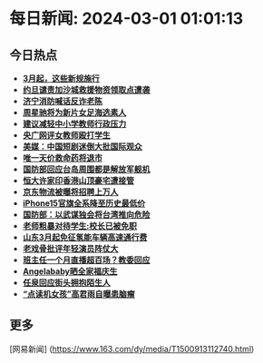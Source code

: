 
# 每日新闻: 2024-03-01 01:01:13
## 今日热点

- **[3月起，这些新规施行](https://www.163.com/search?keyword=3%E6%9C%88%E8%B5%B7%EF%BC%8C%E8%BF%99%E4%BA%9B%E6%96%B0%E8%A7%84%E6%96%BD%E8%A1%8C)**
- **[约旦谴责加沙城救援物资领取点遭袭](https://www.163.com/search?keyword=%E7%BA%A6%E6%97%A6%E8%B0%B4%E8%B4%A3%E5%8A%A0%E6%B2%99%E5%9F%8E%E6%95%91%E6%8F%B4%E7%89%A9%E8%B5%84%E9%A2%86%E5%8F%96%E7%82%B9%E9%81%AD%E8%A2%AD)**
- **[济宁消防喊话反诈老陈](https://www.163.com/search?keyword=%E6%B5%8E%E5%AE%81%E6%B6%88%E9%98%B2%E5%96%8A%E8%AF%9D%E5%8F%8D%E8%AF%88%E8%80%81%E9%99%88)**
- **[周星驰将为新片女足海选素人](https://www.163.com/search?keyword=%E5%91%A8%E6%98%9F%E9%A9%B0%E5%B0%86%E4%B8%BA%E6%96%B0%E7%89%87%E5%A5%B3%E8%B6%B3%E6%B5%B7%E9%80%89%E7%B4%A0%E4%BA%BA)**
- **[建议减轻中小学教师行政压力](https://www.163.com/search?keyword=%E5%BB%BA%E8%AE%AE%E5%87%8F%E8%BD%BB%E4%B8%AD%E5%B0%8F%E5%AD%A6%E6%95%99%E5%B8%88%E8%A1%8C%E6%94%BF%E5%8E%8B%E5%8A%9B)**
- **[央广网评女教师殴打学生](https://www.163.com/search?keyword=%E5%A4%AE%E5%B9%BF%E7%BD%91%E8%AF%84%E5%A5%B3%E6%95%99%E5%B8%88%E6%AE%B4%E6%89%93%E5%AD%A6%E7%94%9F)**
- **[美媒：中国短剧迷倒大批国际观众](https://www.163.com/search?keyword=%E7%BE%8E%E5%AA%92%EF%BC%9A%E4%B8%AD%E5%9B%BD%E7%9F%AD%E5%89%A7%E8%BF%B7%E5%80%92%E5%A4%A7%E6%89%B9%E5%9B%BD%E9%99%85%E8%A7%82%E4%BC%97)**
- **[唯一天价救命药将退市](https://www.163.com/search?keyword=%E5%94%AF%E4%B8%80%E5%A4%A9%E4%BB%B7%E6%95%91%E5%91%BD%E8%8D%AF%E5%B0%86%E9%80%80%E5%B8%82)**
- **[国防部回应台岛周围都是解放军舰机](https://www.163.com/search?keyword=%E5%9B%BD%E9%98%B2%E9%83%A8%E5%9B%9E%E5%BA%94%E5%8F%B0%E5%B2%9B%E5%91%A8%E5%9B%B4%E9%83%BD%E6%98%AF%E8%A7%A3%E6%94%BE%E5%86%9B%E8%88%B0%E6%9C%BA)**
- **[恒大许家印香港山顶豪宅遭接管](https://www.163.com/search?keyword=%E6%81%92%E5%A4%A7%E8%AE%B8%E5%AE%B6%E5%8D%B0%E9%A6%99%E6%B8%AF%E5%B1%B1%E9%A1%B6%E8%B1%AA%E5%AE%85%E9%81%AD%E6%8E%A5%E7%AE%A1)**
- **[京东物流被曝将招聘上万人](https://www.163.com/search?keyword=%E4%BA%AC%E4%B8%9C%E7%89%A9%E6%B5%81%E8%A2%AB%E6%9B%9D%E5%B0%86%E6%8B%9B%E8%81%98%E4%B8%8A%E4%B8%87%E4%BA%BA)**
- **[iPhone15官旗全系降至历史最低价](https://www.163.com/search?keyword=iPhone15%E5%AE%98%E6%97%97%E5%85%A8%E7%B3%BB%E9%99%8D%E8%87%B3%E5%8E%86%E5%8F%B2%E6%9C%80%E4%BD%8E%E4%BB%B7)**
- **[国防部：以武谋独会将台湾推向危险](https://www.163.com/search?keyword=%E5%9B%BD%E9%98%B2%E9%83%A8%EF%BC%9A%E4%BB%A5%E6%AD%A6%E8%B0%8B%E7%8B%AC%E4%BC%9A%E5%B0%86%E5%8F%B0%E6%B9%BE%E6%8E%A8%E5%90%91%E5%8D%B1%E9%99%A9)**
- **[老师粗暴对待学生:校长已被免职](https://www.163.com/search?keyword=%E8%80%81%E5%B8%88%E7%B2%97%E6%9A%B4%E5%AF%B9%E5%BE%85%E5%AD%A6%E7%94%9F+%E6%A0%A1%E9%95%BF%E5%B7%B2%E8%A2%AB%E5%85%8D%E8%81%8C)**
- **[山东3月起免征氢能车辆高速通行费](https://www.163.com/search?keyword=%E5%B1%B1%E4%B8%9C3%E6%9C%88%E8%B5%B7%E5%85%8D%E5%BE%81%E6%B0%A2%E8%83%BD%E8%BD%A6%E8%BE%86%E9%AB%98%E9%80%9F%E9%80%9A%E8%A1%8C%E8%B4%B9)**
- **[老戏骨批评年轻演员阵仗大](https://www.163.com/search?keyword=%E8%80%81%E6%88%8F%E9%AA%A8%E6%89%B9%E8%AF%84%E5%B9%B4%E8%BD%BB%E6%BC%94%E5%91%98%E9%98%B5%E4%BB%97%E5%A4%A7)**
- **[班主任一个月直播超百场？教委回应](https://www.163.com/search?keyword=%E7%8F%AD%E4%B8%BB%E4%BB%BB%E4%B8%80%E4%B8%AA%E6%9C%88%E7%9B%B4%E6%92%AD%E8%B6%85%E7%99%BE%E5%9C%BA%EF%BC%9F%E6%95%99%E5%A7%94%E5%9B%9E%E5%BA%94)**
- **[Angelababy晒全家福庆生](https://www.163.com/search?keyword=Angelababy%E6%99%92%E5%85%A8%E5%AE%B6%E7%A6%8F%E5%BA%86%E7%94%9F)**
- **[任泉回应街头拥抱陌生人](https://www.163.com/search?keyword=%E4%BB%BB%E6%B3%89%E5%9B%9E%E5%BA%94%E8%A1%97%E5%A4%B4%E6%8B%A5%E6%8A%B1%E9%99%8C%E7%94%9F%E4%BA%BA)**
- **[“点读机女孩”高君雨自曝患脑瘤](https://www.163.com/search?keyword=%E2%80%9C%E7%82%B9%E8%AF%BB%E6%9C%BA%E5%A5%B3%E5%AD%A9%E2%80%9D%E9%AB%98%E5%90%9B%E9%9B%A8%E8%87%AA%E6%9B%9D%E6%82%A3%E8%84%91%E7%98%A4)**

## 更多
[网易新闻] (https://www.163.com/dy/media/T1500913112740.html)
